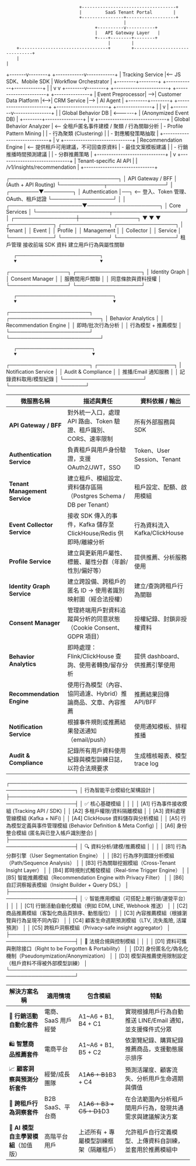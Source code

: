                                 +------------------------------------+
                                |         SaaS Tenant Portal        |
                                +----------------+-------------------+
                                                 |
                                      +----------v-----------+
                                      |   API Gateway Layer   |
                                      +----+--------+--------+
                                           |        |
        +----------------------------------+        +-------------------------------+
        |                                                                               |

+-------v--------+ +------------v------------+
| Tracking Service |<-- JS SDK、Mobile SDK | Workflow Orchestrator |
+--------+--------+ +------------+------------+
| |
v v
+--------v--------+ +-----------------------+ +----------------------+ +---------------+
| Event Preprocessor| -->| Customer Data Platform |<-->| CRM Service |--> | AI Agent |
+--------+--------+ +-----------------------+ +----------------------+ +---------------+
| |
v |
+--------v----------------+ |
| Global Behavior DB | <------+
| (Anonymized Event DB) |
+--------+----------------+
|
v
+-----------------------------+
| Global Behavior Analyzer | <-- 全租戶匿名事件建模 / 聚類 / 行為關聯分析
| - Profile Pattern Mining |
| - 行為聚類 (Clustering) |
| - 對應觸發策略抽取 |
+-----------------------------+
|
v
+-----------------------------+
| Recommendation Engine | <-- 提供租戶可用建議，不可回查原資料
| - 最佳文案模板建議 |
| - 行銷推播時間預測建議 |
| - 分群推薦策略 |
+-----------------------------+
|
v
+------------------------------+
| Tenant-specific AI API |
| /v1/insights/recommendation |
+------------------------------+

┌──────────────────────────────┐
│ API Gateway / BFF │ (Auth + API Routing)
└────────────┬────────────────┘
│
┌────────▼────────┐
│ Authentication │──┐ <— 登入、Token 管理、OAuth、租戶認證
└─────────────────┘ │
│
┌────────────────────▼────────────────────┐
│ Core Services │
└────────────────────┬────────────────────┘
│
┌─────────────────┼────────────────┐
▼ ▼ ▼
┌────────────┐ ┌─────────────┐ ┌────────────────┐
│ Tenant │ │ Event │ │ Profile │
│ Management │ │ Collector │ │ Service │
└────────────┘ └─────────────┘ └────────────────┘
租戶管理 接收前端 SDK 資料 建立用戶行為與屬性關聯

       ┌────────────────────────────────┐
       ▼                                ▼

┌────────────────┐ ┌──────────────────┐
│ Identity Graph │ │ Consent Manager │
│ 服務間用戶關聯 │ │ 同意條款與資料授權 │
└────────────────┘ └──────────────────┘

       ┌─────────────────────────────────────┐
       ▼                                     ▼

┌──────────────────────┐ ┌─────────────────────────┐
│ Behavior Analytics │ │ Recommendation Engine │
│ 即時/批次行為分析 │ │ 行為模型 + 推薦模型 │
└──────────────────────┘ └─────────────────────────┘

       ┌─────────────────────────────┐
       ▼                             ▼

┌──────────────────────┐ ┌─────────────────────┐
│ Notification Service │ │ Audit & Compliance │
│ 推播/Email 通知服務 │ │ 記錄資料取用/模型紀錄 │
└──────────────────────┘ └─────────────────────┘

| 微服務名稱                    | 描述與責任                                                          | 資料依賴 / 輸出                |
| ----------------------------- | ------------------------------------------------------------------- | ------------------------------ |
| **API Gateway / BFF**         | 對外統一入口，處理 API 路由、Token 驗證、租戶識別、CORS、速率限制   | 所有外部服務與 SDK             |
| **Authentication Service**    | 負責租戶與用戶身份驗證，支援 OAuth2/JWT，SSO                        | Token、User Session、Tenant ID |
| **Tenant Management Service** | 建立租戶、模組設定、資料儲存區隔（Postgres Schema / DB per Tenant） | 租戶設定、配額、啟用模組       |
| **Event Collector Service**   | 接收 SDK 傳入的事件，Kafka 儲存至 ClickHouse/Redis 供即時/離線分析  | 行為資料流入 Kafka/ClickHouse  |
| **Profile Service**           | 建立與更新用戶屬性、標籤、屬性分群（年齡/性別/偏好等）              | 提供推薦、分析服務使用         |
| **Identity Graph Service**    | 建立跨設備、跨租戶的匿名 ID → 使用者識別映射圖（經合法授權）        | 建立/查詢跨租戶行為關聯        |
| **Consent Manager**           | 管理終端用戶對資料追蹤與分析的同意狀態（Cookie Consent、GDPR 項目） | 授權紀錄、封鎖非授權資料       |
| **Behavior Analytics**        | 即時處理：Flink/ClickHouse 查詢、使用者轉換/留存分析                | 提供 dashboard、供推薦引擎使用 |
| **Recommendation Engine**     | 使用行為模型（內容、協同過濾、Hybrid）推論商品、文章、內容推薦      | 推薦結果回傳 API/BFF           |
| **Notification Service**      | 根據事件規則或推薦結果發送通知（email/push）                        | 使用通知模板、排程推播         |
| **Audit & Compliance**        | 記錄所有用戶資料使用紀錄與模型訓練日誌，以符合法規要求              | 生成稽核報表、模型 trace log   |

┌────────────────────────────────────────────────────────────────────┐
│ 行為智能平台模組化架構設計 │
├────────────────────────────────────────────────────────────────────┤
│ ✅ 核心基礎模組 │
│ │
│ [A1] 行為事件接收模組 (Tracking API / SDK) │
│ [A2] 多租戶權限/資料隔離模組 │
│ [A3] 資料處理管線模組 (Kafka + NiFi) │
│ [A4] ClickHouse 資料儲存與分析模組 │
│ [A5] 行為模型定義與事件管理模組 (Behavior Definition & Meta Config) │
│ [A6] 身份整合模組 (匿名與已登入帳戶識別整合) │
├────────────────────────────────────────────────────────────────────┤
│ 🔍 資料分析/建模/推薦模組 │
│ │
│ [B1] 行為分群引擎（User Segmentation Engine） │
│ [B2] 行為序列圖譜分析模組（Path/Sequence Analysis） │
│ [B3] 行為關聯挖掘模組（Cross-Tenant Insight Layer） │
│ [B4] 即時規則式觸發模組（Real-time Trigger Engine） │
│ [B5] 智能推薦模組（Recommendation Engine with Privacy Filter） │
│ [B6] 自訂洞察報表模組（Insight Builder + Query DSL） │
├────────────────────────────────────────────────────────────────────┤
│ 💡 智能應用模組（可搭配上層行銷/運營平台） │
│ │
│ [C1] 行銷活動自動化模組（例如 EDM, LINE, Webhook 推送） │
│ [C2] 商品推薦模組（客製化商品頁排序、動態版位） │
│ [C3] 內容推薦模組（根據瀏覽與行為呈現不同內容） │
│ [C4] 顧客生命週期預測模組（LTV, 流失風險, 活躍預測） │
│ [C5] 跨租戶洞察模組（Privacy-safe insight aggregator） │
├────────────────────────────────────────────────────────────────────┤
│ 🔐 法規合規與控制模組 │
│ │
│ [D1] 資料可攜與刪除接口（Right to be Forgotten & Portability） │
│ [D2] 身份匿名化/偽名化機制（Pseudonymization/Anonymization） │
│ [D3] 模型與推薦使用限制設定（租戶資料不得被外部模型訓練） │
└────────────────────────────────────────────────────────────────────┘

| 解決方案名稱                         | 適用情境            | 包含模組                                | 特點                                                       |
| ------------------------------------ | ------------------- | --------------------------------------- | ---------------------------------------------------------- |
| 🎯 **行銷活動自動化套件**            | 電商、SaaS 用戶經營 | A1\~A6 + B1, B4 + C1                    | 實現根據用戶行為自動推送 LINE/Email 通知，並支援條件式分眾 |
| 🛍️ **智慧商品推薦套件**              | 電商平台            | A1\~A6 + B1, B5 + C2                    | 依瀏覽紀錄、購買紀錄推薦商品，支援動態展示排序             |
| 📈 **顧客洞察與預測分析套件**        | 經營/成長團隊       | A1~~A6 + B1~~B3 + C4                    | 預測活躍度、顧客流失、分析用戶生命週期與價值               |
| 🤝 **跨租戶行為洞察套件**            | B2B SaaS、平台商    | A1~~A6 + B3 + C5 + D1~~D3               | 在合法範圍內分析租戶間用戶行為，發現共通需求與建議解決方案 |
| 🧠 **AI 模型自主學習模組**（加值版） | 高階平台用戶        | 上述所有 + 專屬模型訓練框架（隔離租戶） | 允許租戶自行定義模型、上傳資料自訓練，並套用於推薦模組中   |
